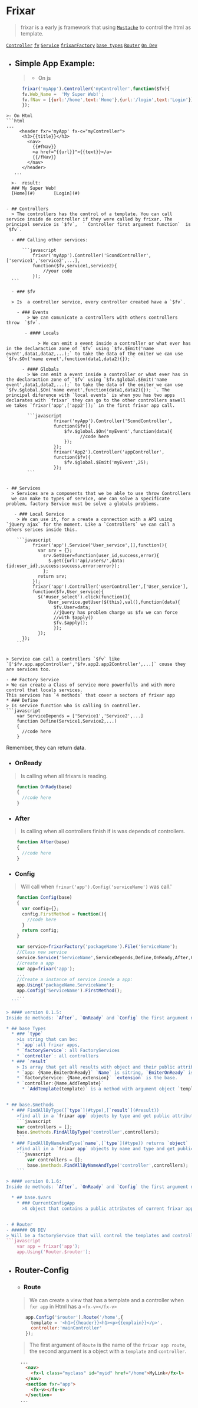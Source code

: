 
# Frixar
> frixar is a early js framework that using [`Mustache`]() to control the html as template.


[`Controller`](#controllers) [`fv`](#fv) [`Service`](#services) [`frixarFactory`](#factory-service) [`base types`](#base-types) [`Router`](#router)
[`On Dev`](#on-dev)

 - ## Simple App Example:
    >- On js
  ```javascript
	    frixar('myApp').Controller('myController',function($fv){
  	    fv.Web_Name =  'My Super Web!';
  	    fv.fNav = [{url:'/home',text:'Home'},{url:'/login',text:'Login'}];
	    });
  ```
	>- On Html
	```html
    ...
	     <header fxr='myApp' fx-c="myContreller">
          <h3>{{title}}</h3>
            <nav>
		      {{#fNav}}
		      <a href="{{url}}">{{text}}</a>
		      {{/fNav}}
		    </nav>
          </header>
       ...
  ```
	>-	result:				
	### My Super Web!
	[Home](#)		[Login](#)


 - ## Controllers
	> The controllers has the control of a template. You can call service inside de controller if they were called by frixar. The principal service is `$fv`,  ` Controller first argument function`  is `$fv`.

	- ### Calling other services:

		```javascript
			frixar('myApp').Controller('ScondController',['service1','service2',...],
			function($fv,service1,service2){
    			//your code
			});
    ```

    - ### $fv

    > Is  a controller service, every controller created have a `$fv`.

      - ### Events
          > We can comunicate a controllers with others controllers throw  `$fv`.

         - #### Locals

		      > We can emit a event inside a controller or what ever has in the declaraction zone of `$fv` using `$fv.$Emit('name event',data1,data2,...);` to take the data of the emiter we can use `$fv.$On('name evnet',function(data1,data2){}); `

        - #### Globals  
          > We can emit a event inside a controller or what ever has in the declaraction zone of `$fv` using `$fv.$global.$Emit('name event',data1,data2,...);` to take the data of the emiter we can use `$fv.$global.$On('name evnet',function(data1,data2){}); `. The principal diference with `local events` is when you has two apps declarates with `frixar` they can go to the other controllers aswell we takes `frixar('app',['app2']);` in the first frixar app call.

          ```javascript
        			frixar('myApp').Controller('ScondController',
        			function($fv){
            			$fv.$global.$On('myEvent',function(data){
                              //code here
                        });
        			});
                    frixar('App2').Controller('appController',
        			function($fv){
            			$fv.$global.$Emit('myEvent',25);
        			});
          ```


 - ## Services
    > Services are a components that we be able to use throw Controllers
    we can make to types of service, one can solve a specificate problem, factory Service must be solve a globals problems.

	 - ### Local Service
      > We can use it, for a create a connection with a API using `jQuery ajax` for the moment. Like a `Controllers` we can call a others serices inside this.

      ```javascript    
            frixar('app').Service('User_service',[],function(){
              var srv = {};
                srv.GetUser=function(user_id,success,error){
                  $.get({url:'api/users/',data:{id:user_id},success:success,error:error});
                };
              return srv;
            });                                
            frixar('app').Controller('userController',['User_service'],
            function($fv,User_service){
              $('#user_select').click(function(){
                  User_service.getUser($(this),val(),function(data){
                    $fv.User=data;
                    //jQuery has problem charge us $fv we can force
                    //with $apply()
                    $fv.$apply();
                    });
              });
        });
      ```


  > Service can call a controllers `$fv` like `['$fv.app.appController','$fv.app2.app2Controller',...]` couse they are services too.

- ## Factory Service
> We can create a Class of service more powerfulls and with more control that locals services.
This services has `4 methods` that cover a sectors of frixar app
  * ### Define
  > Is service function who is calling in controller.
  ```javascript
      var ServiceDepends = ['Service1','Service2',...]
      function Define(Service1,Service2,...)
      {
        //code here
      }
  ```
  Remember, they can return data.
  * ### OnReady
  > Is calling when all frixars is reading.
  ```javascript
      function OnRady(base)
      {
        //code here
      }
  ```
  * ### After
  > Is calling when all controllers finish if is was depends of controllers.
  ```javascript
      function After(base)
      {
        //code here
      }
  ```
  * ### Config
  > Will call when `frixar('app').Config('serviceName')` was call.'
  ```javascript
      function Config(base)
      {
        var config={};
        config.FirstMethod = function(){
          //code here
        }
        return config;
      }
  ```
  ```javascript
      var service=frixarFactory('packageName').File('ServiceName');
      //Class new service
      service.Service('ServiceName',ServiceDepends,Define,OnReady,After,Config);
      //create a app
      var app=frixar('app');
      ...
      //Create a instance of service insede a app:
      app.Using('packageName.ServiceName');
      app.Config('ServiceName').FirstMethod();
      ...
    ```

  > #### version 0.1.5:
  Inside de methods: `After`, `OnReady` and `Config` the first argument named `base` has a object: `$methods`.

  * ## base Types
    * ### `type`
      >is string that can be:  
      * `app`:all frixar apps,  
      * `factoryService`: all FactoryServices
      * `controller`: all controllers
    * ### `result`
      > Is array that get all results with object and their public attributes.
      * `app: {Name,EmiterOnReady}` `Name` is sitring, `EmiterOnReady` is a method
      * `factoryService: {Name,extension}` `extension` is the base.
      * `controller:{Name,AddTemplate}`
        * `AddTemplate(template)` is a method with argument object `template:{template:textHtml,target:jQuert object,enable:boolean}` returns null.


  * ## base.$methods
    * ### FindAllByType([`type`](#type),[`result`](#result))
      >find all in a `frixar app` objects by type and get public attributes.
      ```javascript
      var controllers = [];        
      base.$methods.FindAllByType('controller',controllers);
      ```
    * ### FindAllByNameAndType(`name`,[`type`](#type)) returns `object`
      >find all in a `frixar app` objects by name and type and get public attributes.
      ```javascript
          var controllers = [];        
          base.$methods.FindAllByNameAndType('controller',controllers);
      ```

  > #### version 0.1.6:
  Inside de methods: `After`, `OnReady` and `Config` the first argument named `base` has a object: `$vars`.

    * ## base.$vars
      * ### CurrentConfigApp
        >A object that contains a public attributes of current frixar app that using Config with us service.


- # Router
  - ###### ON DEV
  > Will be a factoryService that will control the templates and controllers as a   route url in the browser like: `#/home`.
  ```javascript
      var app = frixar('app');
      app.Using('Router.$router');
  ```

  * ## Router-Config
    * ### Route
    > We can create a view that has a template and a controller when `fxr app` in Html
    has a `<fx-v></fx-v>`
    ```javascript        
        app.Config('$router').Route('/home',{
          template = '<h1>{{header}}<h1><p>{{explain}}</p>',
          controller:'mainController'
        });
    ```
    >The first argument of `Route` is the name of the `frixar app route`, the second argument is a object with a `template` and `controller`.
    ```html
      ...
        <nav>
          <fx-l class="myclass" id="myid" href="/home">MyLink</fx-l>
        </nav>
        <section fxr="app">
          <fx-v></fx-v>
        </section>
      ...
    ```
